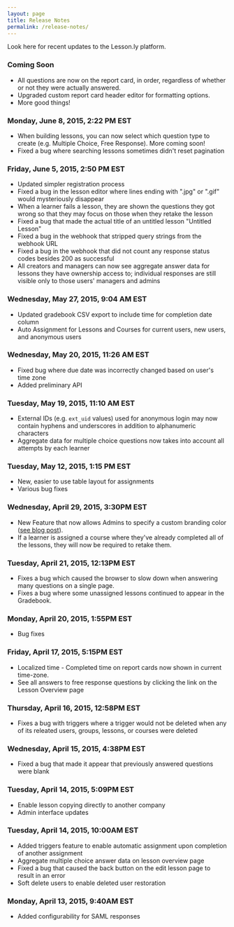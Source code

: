 ```yaml
---
layout: page
title: Release Notes
permalink: /release-notes/
---
```


Look here for recent updates to the Lesson.ly platform.

### Coming Soon

- All questions are now on the report card, in order, regardless of whether or not they were actually answered.
- Upgraded custom report card header editor for formatting options.
- More good things!

### Monday, June 8, 2015, 2:22 PM EST

- When building lessons, you can now select which question type to create (e.g. Multiple Choice, Free Response). More coming soon!
- Fixed a bug where searching lessons sometimes didn't reset pagination

### Friday, June 5, 2015, 2:50 PM EST

- Updated simpler registration process
- Fixed a bug in the lesson editor where lines ending with ".jpg" or ".gif" would mysteriously disappear
- When a learner fails a lesson, they are shown the questions they got wrong so that they may focus on those when they retake the lesson
- Fixed a bug that made the actual title of an untitled lesson "Untitled Lesson"
- Fixed a bug in the webhook that stripped query strings from the webhook URL
- Fixed a bug in the webhook that did not count any response status codes besides 200 as successful
- All creators and managers can now see aggregate answer data for lessons they have ownership access to; individual responses are still visible only to those users' managers and admins

### Wednesday, May 27, 2015, 9:04 AM EST

- Updated gradebook CSV export to include time for completion date column
- Auto Assignment for Lessons and Courses for current users, new users, and anonymous users 

### Wednesday, May 20, 2015, 11:26 AM EST

- Fixed bug where due date was incorrectly changed based on user's time zone
- Added preliminary API

### Tuesday, May 19, 2015, 11:10 AM EST

- External IDs (e.g. `ext_uid` values) used for anonymous login may now contain hyphens and underscores in addition to alphanumeric characters
- Aggregate data for multiple choice questions now takes into account all attempts by each learner

### Tuesday, May 12, 2015, 1:15 PM EST

- New, easier to use table layout for assignments
- Various bug fixes

### Wednesday, April 29, 2015, 3:30PM EST

- New Feature that now allows Admins to specify a custom branding color ([see blog post](http://www.lesson.ly/blog/the-colors-announcing-enhanced-branding)).
- If a learner is assigned a course where they've already completed all of the lessons, they will now be required to retake them.

### Tuesday, April 21, 2015, 12:13PM EST

- Fixes a bug which caused the browser to slow down when answering many questions on a single page.
- Fixes a bug where some unassigned lessons continued to appear in the Gradebook. 

### Monday, April 20, 2015, 1:55PM EST

- Bug fixes

### Friday, April 17, 2015, 5:15PM EST

- Localized time - Completed time on report cards now shown in current time-zone.
- See all answers to free response questions by clicking the link on the Lesson Overview page

### Thursday, April 16, 2015, 12:58PM EST

- Fixes a bug with triggers where a trigger would not be deleted when any of its releated users, groups, lessons, or courses were deleted

### Wednesday, April 15, 2015, 4:38PM EST

- Fixed a bug that made it appear that previously answered questions were blank

### Tuesday, April 14, 2015, 5:09PM EST

- Enable lesson copying directly to another company
- Admin interface updates

### Tuesday, April 14, 2015, 10:00AM EST

- Added triggers feature to enable automatic assignment upon completion of another assignment
- Aggregate multiple choice answer data on lesson overview page
- Fixed a bug that caused the back button on the edit lesson page to result in an error
- Soft delete users to enable deleted user restoration

### Monday, April 13, 2015, 9:40AM EST

- Added configurability for SAML responses
